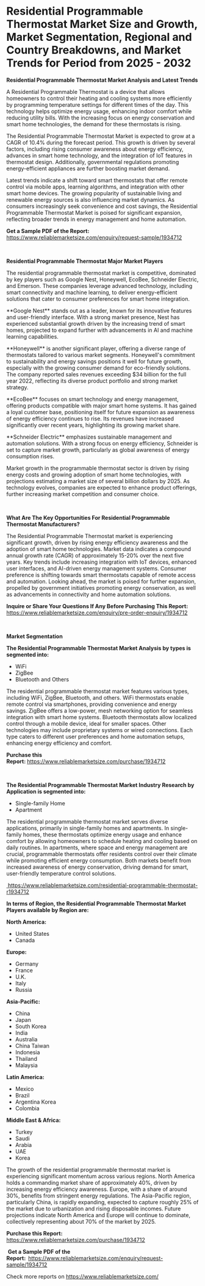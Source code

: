 <p><h1>Residential Programmable Thermostat Market Size and Growth, Market Segmentation, Regional and Country Breakdowns, and Market Trends for Period from 2025 -  2032</h1></p><p><strong>Residential Programmable Thermostat Market Analysis and Latest Trends</strong></p>
<p><p>A Residential Programmable Thermostat is a device that allows homeowners to control their heating and cooling systems more efficiently by programming temperature settings for different times of the day. This technology helps optimize energy usage, enhancing indoor comfort while reducing utility bills. With the increasing focus on energy conservation and smart home technologies, the demand for these thermostats is rising.</p><p>The Residential Programmable Thermostat Market is expected to grow at a CAGR of 10.4% during the forecast period. This growth is driven by several factors, including rising consumer awareness about energy efficiency, advances in smart home technology, and the integration of IoT features in thermostat design. Additionally, governmental regulations promoting energy-efficient appliances are further boosting market demand.</p><p>Latest trends indicate a shift toward smart thermostats that offer remote control via mobile apps, learning algorithms, and integration with other smart home devices. The growing popularity of sustainable living and renewable energy sources is also influencing market dynamics. As consumers increasingly seek convenience and cost savings, the Residential Programmable Thermostat Market is poised for significant expansion, reflecting broader trends in energy management and home automation.</p></p>
<p><strong>Get a Sample PDF of the Report:&nbsp;</strong> <a href="https://www.reliablemarketsize.com/enquiry/request-sample/1934712?utm_campaign=1103&utm_medium=2&utm_source=Github&utm_content=ia&utm_term=12022025&utm_id=residential-programmable-thermostat">https://www.reliablemarketsize.com/enquiry/request-sample/1934712</a></p>
<p>&nbsp;</p>
<p><strong>Residential Programmable Thermostat Major Market Players</strong></p>
<p><p>The residential programmable thermostat market is competitive, dominated by key players such as Google Nest, Honeywell, EcoBee, Schneider Electric, and Emerson. These companies leverage advanced technology, including smart connectivity and machine learning, to deliver energy-efficient solutions that cater to consumer preferences for smart home integration.</p><p>**Google Nest** stands out as a leader, known for its innovative features and user-friendly interface. With a strong market presence, Nest has experienced substantial growth driven by the increasing trend of smart homes, projected to expand further with advancements in AI and machine learning capabilities.</p><p>**Honeywell** is another significant player, offering a diverse range of thermostats tailored to various market segments. Honeywell's commitment to sustainability and energy savings positions it well for future growth, especially with the growing consumer demand for eco-friendly solutions. The company reported sales revenues exceeding $34 billion for the full year 2022, reflecting its diverse product portfolio and strong market strategy.</p><p>**EcoBee** focuses on smart technology and energy management, offering products compatible with major smart home systems. It has gained a loyal customer base, positioning itself for future expansion as awareness of energy efficiency continues to rise. Its revenues have increased significantly over recent years, highlighting its growing market share.</p><p>**Schneider Electric** emphasizes sustainable management and automation solutions. With a strong focus on energy efficiency, Schneider is set to capture market growth, particularly as global awareness of energy consumption rises.</p><p>Market growth in the programmable thermostat sector is driven by rising energy costs and growing adoption of smart home technologies, with projections estimating a market size of several billion dollars by 2025. As technology evolves, companies are expected to enhance product offerings, further increasing market competition and consumer choice.</p></p>
<p>&nbsp;</p>
<p><strong>What Are The Key Opportunities For Residential Programmable Thermostat Manufacturers?</strong></p>
<p><p>The Residential Programmable Thermostat market is experiencing significant growth, driven by rising energy efficiency awareness and the adoption of smart home technologies. Market data indicates a compound annual growth rate (CAGR) of approximately 15-20% over the next five years. Key trends include increasing integration with IoT devices, enhanced user interfaces, and AI-driven energy management systems. Consumer preference is shifting towards smart thermostats capable of remote access and automation. Looking ahead, the market is poised for further expansion, propelled by government initiatives promoting energy conservation, as well as advancements in connectivity and home automation solutions.</p></p>
<p><strong>Inquire or Share Your Questions If Any Before Purchasing This Report:</strong> <a href="https://www.reliablemarketsize.com/enquiry/pre-order-enquiry/1934712?utm_campaign=1103&utm_medium=2&utm_source=Github&utm_content=ia&utm_term=12022025&utm_id=residential-programmable-thermostat">https://www.reliablemarketsize.com/enquiry/pre-order-enquiry/1934712</a></p>
<p>&nbsp;</p>
<p><strong>Market Segmentation</strong></p>
<p><strong>The Residential Programmable Thermostat Market Analysis by types is segmented into:</strong></p>
<p><ul><li>WiFi</li><li>ZigBee</li><li>Bluetooth and Others</li></ul></p>
<p><p>The residential programmable thermostat market features various types, including WiFi, ZigBee, Bluetooth, and others. WiFi thermostats enable remote control via smartphones, providing convenience and energy savings. ZigBee offers a low-power, mesh networking option for seamless integration with smart home systems. Bluetooth thermostats allow localized control through a mobile device, ideal for smaller spaces. Other technologies may include proprietary systems or wired connections. Each type caters to different user preferences and home automation setups, enhancing energy efficiency and comfort.</p></p>
<p><strong>Purchase this Report:&nbsp;</strong><a href="https://www.reliablemarketsize.com/purchase/1934712?utm_campaign=1103&utm_medium=2&utm_source=Github&utm_content=ia&utm_term=12022025&utm_id=residential-programmable-thermostat">https://www.reliablemarketsize.com/purchase/1934712</a></p>
<p>&nbsp;</p>
<p><strong>The Residential Programmable Thermostat Market Industry Research by Application is segmented into:</strong></p>
<p><ul><li>Single-family Home</li><li>Apartment</li></ul></p>
<p><p>The residential programmable thermostat market serves diverse applications, primarily in single-family homes and apartments. In single-family homes, these thermostats optimize energy usage and enhance comfort by allowing homeowners to schedule heating and cooling based on daily routines. In apartments, where space and energy management are crucial, programmable thermostats offer residents control over their climate while promoting efficient energy consumption. Both markets benefit from increased awareness of energy conservation, driving demand for smart, user-friendly temperature control solutions.</p></p>
<p><a href="https://www.reliablemarketsize.com/residential-programmable-thermostat-r1934712?utm_campaign=1103&utm_medium=2&utm_source=Github&utm_content=ia&utm_term=12022025&utm_id=residential-programmable-thermostat">&nbsp;https://www.reliablemarketsize.com/residential-programmable-thermostat-r1934712</a></p>
<p><strong>In terms of Region, the Residential Programmable Thermostat Market Players available by Region are:</strong></p>
<p>
    <p> <strong> North America: </strong>
        <ul>
            <li>United States</li>
            <li>Canada</li>
        </ul>
        </p> 
    <p> <strong> Europe: </strong>
        <ul>
            <li>Germany</li>
            <li>France</li>
            <li>U.K.</li>
            <li>Italy</li>
            <li>Russia</li>
        </ul>
        </p> 
    <p> <strong> Asia-Pacific: </strong>
        <ul>
            <li>China</li>
            <li>Japan</li>
            <li>South Korea</li>
            <li>India</li>
            <li>Australia</li>
            <li>China Taiwan</li>
            <li>Indonesia</li>
            <li>Thailand</li>
            <li>Malaysia</li>
        </ul>
        </p> 
    <p> <strong> Latin America: </strong>
        <ul>
            <li>Mexico</li>
            <li>Brazil</li>
            <li>Argentina Korea</li>
            <li>Colombia</li>
        </ul>
        </p> 
    <p> <strong> Middle East & Africa: </strong>
        <ul>
            <li>Turkey</li>
            <li>Saudi</li>
            <li>Arabia</li>
            <li>UAE</li>
            <li>Korea</li>
        </ul>
    </p>
    </p>
<p><p>The growth of the residential programmable thermostat market is experiencing significant momentum across various regions. North America holds a commanding market share of approximately 40%, driven by increasing energy efficiency awareness. Europe, with a share of around 30%, benefits from stringent energy regulations. The Asia-Pacific region, particularly China, is rapidly expanding, expected to capture roughly 25% of the market due to urbanization and rising disposable incomes. Future projections indicate North America and Europe will continue to dominate, collectively representing about 70% of the market by 2025.</p></p>
<p><strong>Purchase this Report: </strong><a href="https://www.reliablemarketsize.com/purchase/1934712?utm_campaign=1103&utm_medium=2&utm_source=Github&utm_content=ia&utm_term=12022025&utm_id=residential-programmable-thermostat">https://www.reliablemarketsize.com/purchase/1934712</a></p>
<p>&nbsp;<strong>Get a Sample PDF of the Report:&nbsp;&nbsp;</strong><a href="https://www.reliablemarketsize.com/enquiry/request-sample/1934712?utm_campaign=1103&utm_medium=2&utm_source=Github&utm_content=ia&utm_term=12022025&utm_id=residential-programmable-thermostat">https://www.reliablemarketsize.com/enquiry/request-sample/1934712</a></p>
<p><strong></strong></p>
<p>Check more reports on <a href="https://www.reliablemarketsize.com/?utm_campaign=1103&utm_medium=2&utm_source=Github&utm_content=ia&utm_term=12022025&utm_id=residential-programmable-thermostat">https://www.reliablemarketsize.com/</a></p>